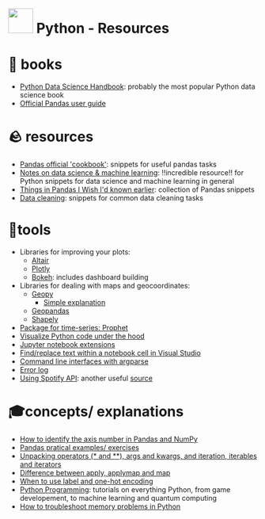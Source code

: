 # <img height=50 src="https://cdn.jsdelivr.net/gh/devicons/devicon/icons/python/python-original.svg" /> Python - Resources


# 📖 books
- [Python Data Science Handbook](https://jakevdp.github.io/PythonDataScienceHandbook/): probably the most popular Python data science book
- [Official Pandas user guide](https://pandas.pydata.org/pandas-docs/stable/user_guide/index.html)

# 🪨 resources
- [Pandas official 'cookbook'](https://pandas.pydata.org/pandas-docs/stable/user_guide/cookbook.html): snippets for useful pandas tasks
- [Notes on data science & machine learning](https://chrisalbon.com/): ‼️incredible resource‼️ for Python snippets for data science and machine learning in general
- [Things in Pandas I Wish I'd known earlier](https://nbviewer.org/github/rasbt/python_reference/blob/master/tutorials/things_in_pandas.ipynb): collection of Pandas snippets
- [Data cleaning](https://www.projectpro.io/recipes/tagged/data-cleaning-python?utm_source=DSBlog184&utm_medium=RcpLink&utm_campaign=Blog): snippets for common data cleaning tasks

# 🔨tools
- Libraries for improving your plots:
  - [Altair](https://altair-viz.github.io/)
  - [Plotly](https://plotly.com/python/)
  - [Bokeh](https://bokeh.org/): includes dashboard building
- Libraries for dealing with maps and geocoordinates:
  - [Geopy](https://geopy.readthedocs.io/en/stable/)
    - [Simple explanation](https://towardsdatascience.com/things-to-do-with-latitude-longitude-data-using-geopy-python-1d356ed1ae30)
  - [Geopandas](https://geopandas.org/en/stable/docs/user_guide/data_structures.html)
  - [Shapely](https://shapely.readthedocs.io/en/stable/manual.html#points)
- [Package for time-series: Prophet](https://facebook.github.io/prophet/docs/quick_start.html#python-api) 
- [Visualize Python code under the hood](https://pythontutor.com/visualize.html#mode=edit)
- [Jupyter notebook extensions](https://towardsdatascience.com/jupyter-notebook-extensions-part-2-55fdb2c38348)
- [Find/replace text within a notebook cell in Visual Studio](https://github.com/microsoft/vscode/issues/141493)
- [Command line interfaces with argparse](https://realpython.com/command-line-interfaces-python-argparse/)
- [Error log](https://realpython.com/python-logging/)
- [Using Spotify API](https://medium.com/@lorelablaka/extract-data-using-spotify-api-889222835bf4): another useful [source](https://stmorse.github.io/journal/spotify-api.html)

# 🎓concepts/ explanations
- [How to identify the axis number in Pandas and NumPy](https://stackoverflow.com/questions/22149584/what-does-axis-in-pandas-mean)
- [Pandas pratical examples/ exercises](https://github.com/guipsamora/pandas_exercises?utm_source=pocket_mylist)
- [Unpacking operators (* and **), args and kwargs, and iteration, iterables and iterators](https://towardsdatascience.com/three-concepts-to-become-a-better-python-programmer-b5808b7abedc)
- [Difference between apply, applymap and map](https://towardsdatascience.com/introduction-to-pandas-apply-applymap-and-map-5d3e044e93ff)
- [When to use label and one-hot encoding](https://towardsdatascience.com/categorical-encoding-using-label-encoding-and-one-hot-encoder-911ef77fb5bd)
- [Python Programming](https://pythonprogramming.net/): tutorials on everything Python, from game developement, to machine learning and quantum computing
- [How to troubleshoot memory problems in Python](https://towardsdatascience.com/how-to-troubleshoot-memory-problems-in-python-93ea0f62296d)

